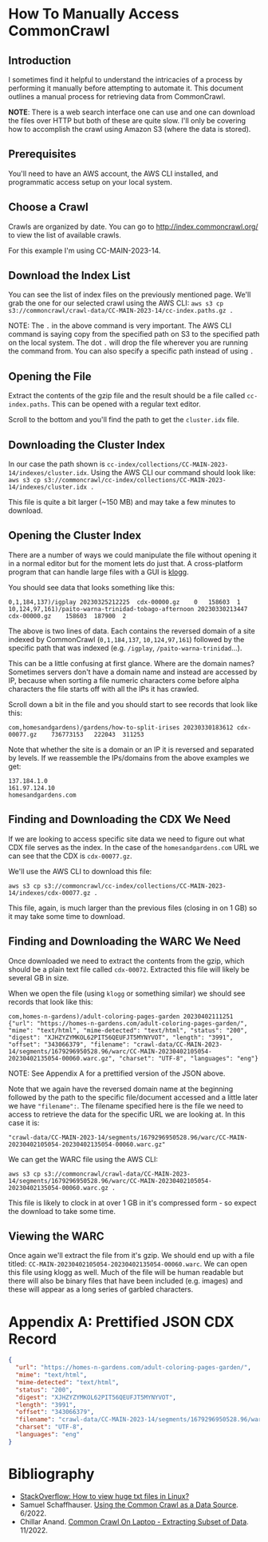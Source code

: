 # How To Manually Access CommonCrawl


## Introduction

I sometimes find it helpful to understand the intricacies of a process by performing it manually before attempting to automate it. This document outlines a manual process for retrieving data from CommonCrawl.

**NOTE**: There is a web search interface one can use and one can download the files over HTTP but both of these are quite slow. I'll only be covering how to accomplish the crawl using Amazon S3 (where the data is stored).

## Prerequisites

You'll need to have an AWS account, the AWS CLI installed, and programmatic access setup on your local system.

## Choose a Crawl

Crawls are organized by date. You can go to http://index.commoncrawl.org/ to view the list of available crawls.

For this example I'm using CC-MAIN-2023-14.

## Download the Index List

You can see the list of index files on the previously mentioned page. We'll grab the one for our selected crawl using the AWS CLI:
`aws s3 cp s3://commoncrawl/crawl-data/CC-MAIN-2023-14/cc-index.paths.gz .`

NOTE: The `.` in the above command is very important. The AWS CLI command is saying copy from the specified path on S3 to the specified path on the local system. The dot `.` will drop the file wherever you are running the command from. You can also specify a specific path instead of using `.`

## Opening the File

Extract the contents of the gzip file and the result should be a file called `cc-index.paths`. This can be opened with a regular text editor.

Scroll to the bottom and you'll find the path to get the `cluster.idx` file.

## Downloading the Cluster Index

In our case the path shown is `cc-index/collections/CC-MAIN-2023-14/indexes/cluster.idx`. Using the AWS CLI our command should look like:
`aws s3 cp s3://commoncrawl/cc-index/collections/CC-MAIN-2023-14/indexes/cluster.idx .`

This file is quite a bit larger (~150 MB) and may take a few minutes to download. 

## Opening the Cluster Index

There are a number of ways we could manipulate the file without opening it in a normal editor but for the moment lets do just that. A cross-platform program that can handle large files with a GUI is [klogg](https://klogg.filimonov.dev/).

You should see data that looks something like this:

```
0,1,184,137)/igplay 20230325212225	cdx-00000.gz	0	158603	1
10,124,97,161)/paito-warna-trinidad-tobago-afternoon 20230330213447	cdx-00000.gz	158603	187900	2
```

The above is two lines of data. Each contains the reversed domain of a site indexed by CommonCrawl (`0,1,184,137`, `10,124,97,161`) followed by the specific path that was indexed (e.g. `/igplay`, `/paito-warna-trinidad`...).

This can be a little confusing at first glance. Where are the domain names? Sometimes servers don't have a domain name and instead are accessed by IP, because when sorting a file numeric characters come before alpha characters the file starts off with all the IPs it has crawled.

Scroll down a bit in the file and you should start to see records that look like this:

```
com,homesandgardens)/gardens/how-to-split-irises 20230330183612	cdx-00077.gz	736773153	222043	311253
```

Note that whether the site is a domain or an IP it is reversed and separated by levels. If we reassemble the IPs/domains from the above examples we get:
```
137.184.1.0
161.97.124.10
homesandgardens.com
```

## Finding and Downloading the CDX We Need

If we are looking to access specific site data we need to figure out what CDX file serves as the index. In the case of the `homesandgardens.com` URL we can see that the CDX is `cdx-00077.gz`.

We'll use the AWS CLI to download this file:
```
aws s3 cp s3://commoncrawl/cc-index/collections/CC-MAIN-2023-14/indexes/cdx-00077.gz .
```

This file, again, is much larger than the previous files (closing in on 1 GB) so it may take some time to download. 

## Finding and Downloading the WARC We Need

Once downloaded we need to extract the contents from the gzip, which should be a plain text file called `cdx-00072`. Extracted this file will likely be several GB in size.

When we open the file (using `klogg` or something similar) we should see records that look like this:

```
com,homes-n-gardens)/adult-coloring-pages-garden 20230402111251 {"url": "https://homes-n-gardens.com/adult-coloring-pages-garden/", "mime": "text/html", "mime-detected": "text/html", "status": "200", "digest": "XJHZYZYMKOL62PIT56QEUFJT5MYNYVOT", "length": "3991", "offset": "343066379", "filename": "crawl-data/CC-MAIN-2023-14/segments/1679296950528.96/warc/CC-MAIN-20230402105054-20230402135054-00060.warc.gz", "charset": "UTF-8", "languages": "eng"}
```

NOTE: See Appendix A for a prettified version of the JSON above.

Note that we again have the reversed domain name at the beginning followed by the path to the specific file/document accessed and a little later we have `"filename":`. The filename specified here is the file we need to access to retrieve the data for the specific URL we are looking at. In this case it is:

```
"crawl-data/CC-MAIN-2023-14/segments/1679296950528.96/warc/CC-MAIN-20230402105054-20230402135054-00060.warc.gz"
```

We can get the WARC file using the AWS CLI:
```
aws s3 cp s3://commoncrawl/crawl-data/CC-MAIN-2023-14/segments/1679296950528.96/warc/CC-MAIN-20230402105054-20230402135054-00060.warc.gz .
```

This file is likely to clock in at over 1 GB in it's compressed form - so expect the download to take some time.

## Viewing the WARC

Once again we'll extract the file from it's gzip. We should end up with a file titled: `CC-MAIN-20230402105054-20230402135054-00060.warc`. We can open this file using klogg as well. Much of the file will be human readable but there will also be binary files that have been included (e.g. images) and these will appear as a long series of garbled characters.

# Appendix A: Prettified JSON CDX Record
```json
{
  "url": "https://homes-n-gardens.com/adult-coloring-pages-garden/",
  "mime": "text/html",
  "mime-detected": "text/html",
  "status": "200",
  "digest": "XJHZYZYMKOL62PIT56QEUFJT5MYNYVOT",
  "length": "3991",
  "offset": "343066379",
  "filename": "crawl-data/CC-MAIN-2023-14/segments/1679296950528.96/warc/CC-MAIN-20230402105054-20230402135054-00060.warc.gz",
  "charset": "UTF-8",
  "languages": "eng"
}
```


# Bibliography

- [StackOverflow: How to view huge txt files in Linux?](https://stackoverflow.com/questions/21246752/how-to-view-huge-txt-files-in-linux)
- Samuel Schaffhauser. [Using the Common Crawl as a Data Source](https://medium.com/@samuel.schaffhauser/using-the-common-crawl-as-a-data-source-693a41b3baa9). 6/2022.
- Chillar Anand. [Common Crawl On Laptop - Extracting Subset of Data](https://avilpage.com/2022/11/common-crawl-laptop-extract-subset.html). 11/2022.